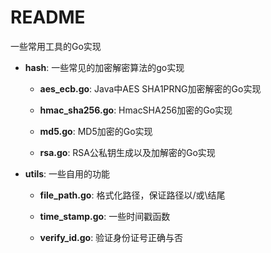 # README
一些常用工具的Go实现

* **hash**: 一些常见的加密解密算法的go实现
    * **aes_ecb.go**: Java中AES SHA1PRNG加密解密的Go实现

    * **hmac_sha256.go**: HmacSHA256加密的Go实现

    * **md5.go**: MD5加密的Go实现

    * **rsa.go**: RSA公私钥生成以及加解密的Go实现


* **utils**: 一些自用的功能
    * **file_path.go**: 格式化路径，保证路径以/或\结尾

    * **time_stamp.go**: 一些时间戳函数

    * **verify_id.go**: 验证身份证号正确与否
